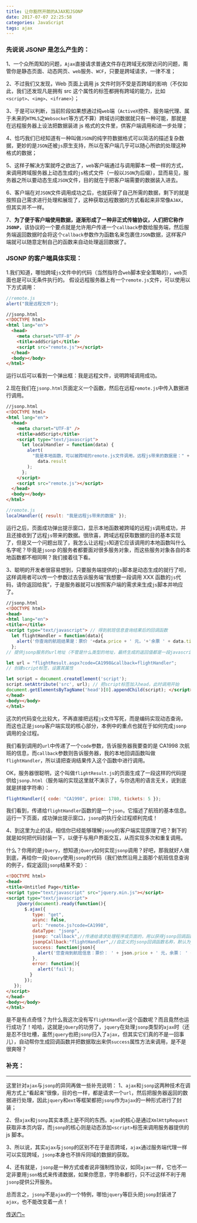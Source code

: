 ```yaml
---
title: 让你豁然开朗的AJAX和JSONP
date: 2017-07-07 22:25:58
categories: JavaScript
tags: ajax
---
```


### 先说说 JSONP 是怎么产生的：

1、一个众所周知的问题，`Ajax`直接请求普通文件存在跨域无权限访问的问题，甭管你是静态页面、动态网页、`web`服务、`WCF`，只要是跨域请求，一律不准；

2、不过我们又发现，Web 页面上调用 js 文件时则不受是否跨域的影响（不仅如此，我们还发现凡是拥有 src 这个属性的标签都拥有跨域的能力，比如`<script>`、`<img>`、`<iframe>`）；

<!--more-->

3、于是可以判断，当前阶段如果想通过纯`web`端（`ActiveX`控件、服务端代理、属于未来的`HTML5`之`Websocket`等方式不算）跨域访问数据就只有一种可能，那就是在远程服务器上设法把数据装进 js 格式的文件里，供客户端调用和进一步处理；

4、恰巧我们已经知道有一种叫做`JSON`的纯字符数据格式可以简洁的描述复杂数据，更妙的是`JSON`还被`js`原生支持，所以在客户端几乎可以随心所欲的处理这种格式的数据；

5、这样子解决方案就呼之欲出了，`web`客户端通过与调用脚本一模一样的方式，来调用跨域服务器上动态生成的`js`格式文件（一般以`JSON`为后缀），显而易见，服务器之所以要动态生成`JSON`文件，目的就在于把客户端需要的数据装入进去。

6、客户端在对`JSON`文件调用成功之后，也就获得了自己所需的数据，剩下的就是按照自己需求进行处理和展现了，这种获取远程数据的方式看起来非常像`AJAX`，但其实并不一样。

7、**为了便于客户端使用数据，逐渐形成了一种非正式传输协议，人们把它称作`JSONP`**，该协议的一个要点就是允许用户传递一个`callback`参数给服务端，然后服务端返回数据时会将这个`callback`参数作为函数名来包裹住`JSON`数据，这样客户端就可以随意定制自己的函数来自动处理返回数据了。

### JSONP 的客户端具体实现：

1.我们知道，哪怕跨域`js`文件中的代码（当然指符合`web`脚本安全策略的），`web`页面也是可以无条件执行的。
假设远程服务器上有一个`remote.js`文件，可以使用以下方式调用：

```js
//remote.js
alert("我是远程文件");
```

```html
//jsonp.html
<!DOCTYPE html>
<html lang="en">
  <head>
    <meta charset="UTF-8" />
    <title>addScript</title>
    <script src="remote.js"></script>
  </head>
  <body></body>
</html>
```

运行以后可以看到一个弹出框：我是远程文件，说明跨域调用成功。

2.现在我们在`jsonp.html`页面定义一个函数，然后在远程`remote.js`中传入数据进行调用。

```html
//jsonp.html
<!DOCTYPE html>
<html lang="en">
  <head>
    <meta charset="UTF-8" />
    <title>addScript</title>
    <script type="text/javascript">
      let localHandler = function(data) {
        alert(
          "我是本地函数，可以被跨域的remote.js文件调用，远程js带来的数据是：" +
            data.result
        );
      };
    </script>
    <script src="remote.js"></script>
  </head>
  <body></body>
</html>
```

```js
//remote.js
localHandler({ result: "我是远程js带来的数据" });
```

运行之后，页面成功弹出提示窗口，显示本地函数被跨域的远程`js`调用成功，并且还接收到了远程`js`带来的数据。很欣喜，跨域远程获取数据的目的基本实现了，但是又一个问题出现了，我怎么让远程`js`知道它应该调用的本地函数叫什么名字呢？毕竟是`json`p 的服务者都要面对很多服务对象，而这些服务对象各自的本地函数都不相同啊？我们接着往下看。

3、聪明的开发者很容易想到，只要服务端提供的`js`脚本是动态生成的就行了呗，这样调用者可以传一个参数过去告诉服务端“我想要一段调用 XXX 函数的`js`代码，请你返回给我”，于是服务器就可以按照客户端的需求来生成`js`脚本并响应了。

```html
//jsonp.html
<!DOCTYPE html>
<head>
<html lang="en">
<title></title>
<script type="text/javascript"> // 得到航班信息查询结果后的回调函数
  let flightHandler = function(data){
    alert('你查询的航班结果是：票价 '+data.price + ' 元，'+'余票 ' + data.tickets + ' 张。');
  };
// 提供jsonp服务的url地址（不管是什么类型的地址，最终生成的返回值都是一段javascript代码）

let url = "flightResult.aspx?code=CA1998&callback=flightHandler";
// 创建script标签，设置其属性

let script = document.createElement('script');
script.setAttribute('src', url); // 把script标签加入head，此时调用开始
document.getElementsByTagName('head')[0].appendChild(script); </script>
</head>
<body></body>
</html>
```

这次的代码变化比较大，不再直接把远程`js`文件写死，而是编码实现动态查询，而这也正是`jsonp`客户端实现的核心部分，本例中的重点也就在于如何完成`jsonp`调用的全过程。

我们看到调用的`url`中传递了一个`code`参数，告诉服务器我要查的是 CA1998 次航班的信息，而`callback`参数则告诉服务器，我的本地回调函数叫做`flightHandler`，所以请把查询结果传入这个函数中进行调用。

OK，服务器很聪明，这个叫做`flightResult.js`的页面生成了一段这样的代码提供给`jsonp.html`（服务端的实现这里就不演示了，与你选用的语言无关，说到底就是拼接字符串）：

```js
flightHandler({ code: "CA1998", price: 1780, tickets: 5 });
```

我们看到，传递给`flightHandler`函数的是一个`json`，它描述了航班的基本信息。运行一下页面，成功弹出提示窗口，`jsonp`的执行全过程顺利完成！

4、到这里为止的话，相信你已经能够理解`jsonp`的客户端实现原理了吧？剩下的就是如何把代码封装一下，以便于与用户界面交互，从而实现多次和重复调用。

什么？你用的是`jQuery`，想知道`jQuery`如何实现`jsonp`调用？好吧，那我就好人做到底，再给你一段`jQuery`使用`jsonp`的代码（我们依然沿用上面那个航班信息查询的例子，假定返回`jsonp`结果不变）：

```html
<!DOCTYPE html>
<head>
<title>Untitled Page</title>
<script type="text/javascript" src="jquery.min.js"></script>
<script type="text/javascript">
    jQuery(document).ready(function(){
       $.ajax({
          type: "get",
          async: false,
          url: "remote.js?code=CA1998",
          dataType: "jsonp",
          jsonp: "callback",//传递给请求处理程序或页面的，用以获得jsonp回调函数名的参数名(一般默认为:callback)
          jsonpCallback:"flightHandler",//自定义的jsonp回调函数名称，默认为jQuery自动生成的随机函数名，也可以写"?"，jQuery会自动为你处理数据
          success: function(json){
            alert('您查询到航班信息：票价： ' + json.price + ' 元，余票： ' + json.tickets + ' 张。');
          },
          error: function(){
            alert('fail');
         }
       });
   });
</script>
</head>
<body></body>
</html>
```

是不是有点奇怪？为什么我这次没有写`flightHandler`这个函数呢？而且竟然也运行成功了！哈哈，这就是`jQuery`的功劳了，`jquery`在处理`jsonp`类型的`ajax`时（还是忍不住吐槽，虽然`jquery`也把`jsonp`归入了`ajax`，但其实它们真的不是一回事儿），自动帮你生成回调函数并把数据取出来供`success`属性方法来调用，是不是很爽呀？

### 补充：

---

这里针对`ajax`与`jsonp`的异同再做一些补充说明：
1、`ajax`和`jsonp`这两种技术在调用方式上“看起来”很像，目的也一样，都是请求一个`url`，然后把服务器返回的数据进行处理，因此`jquery`和`ext`等框架都把`jsonp`作为`ajax`的一种形式进行了封装；

2、但`ajax`和`jsonp`其实本质上是不同的东西。`ajax`的核心是通过`XmlHttpRequest`获取非本页内容，而`jsonp`的核心则是动态添加`<script>`标签来调用服务器提供的 js 脚本。

3、所以说，其实`ajax`与`jsonp`的区别不在于是否跨域，`ajax`通过服务端代理一样可以实现跨域，`jsonp`本身也不排斥同域的数据的获取。

4、还有就是，`jsonp`是一种方式或者说非强制性协议，如同`ajax`一样，它也不一定非要用`json`格式来传递数据，如果你愿意，字符串都行，只不过这样不利于用`jsonp`提供公开服务。

总而言之，`jsonp`不是`ajax`的一个特例，哪怕`jquery`等巨头把`jsonp`封装进了`ajax`，也不能改变着一点！

[传送门~](http://www.jianshu.com/p/3e6b316cc9a2)
